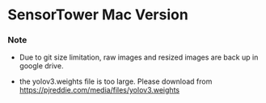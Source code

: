 # SensorTower Mac Version

### Note
* Due to git size limitation, raw images and resized images are back up in google drive.

* the yolov3.weights file is too large. Please download from https://pjreddie.com/media/files/yolov3.weights
